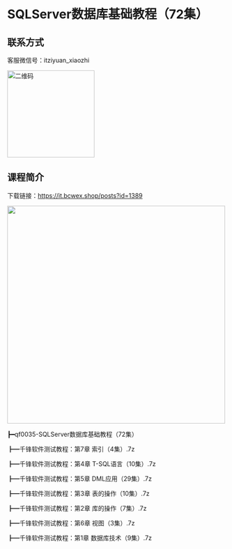 # SQLServer数据库基础教程（72集）

## 联系方式

客服微信号：itziyuan_xiaozhi

<img src="https://ziyuanyun.oss-cn-guangzhou.aliyuncs.com/common/20240614073449/666b82192834a.jpg" width="200" height="200" alt="二维码">

## 课程简介

下载链接：https://it.bcwex.shop/posts?id=1389

<img src="https://ziyuanyun.oss-cn-guangzhou.aliyuncs.com/yun/20240515153923/664466abef740.jpg" width="500" alt="">

  ┣━qf0035-SQLServer数据库基础教程（72集）

 ┣━千锋软件测试教程：第7章 索引（4集）.7z

 ┣━千锋软件测试教程：第4章 T-SQL语言（10集）.7z

 ┣━千锋软件测试教程：第5章 DML应用（29集）.7z

 ┣━千锋软件测试教程：第3章 表的操作（10集）.7z

 ┣━千锋软件测试教程：第2章 库的操作（7集）.7z

 ┣━千锋软件测试教程：第6章 视图（3集）.7z

 ┣━千锋软件测试教程：第1章 数据库技术（9集）.7z

  